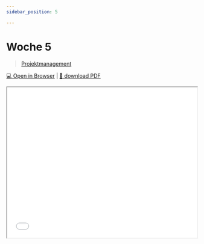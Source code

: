 ```yaml
---
sidebar_position: 5

---
```


# Woche 5

> [Projektmanagement](../themen/projektmanagement.md)

[:computer: Open in Browser](pathname:///slides/woche-5) | [:floppy_disk: download PDF](pathname:///slides/woche-5.pdf) 

<iframe src="/bbzbl-modul-431/slides/woche-5" width="100%" height="400px"></iframe> 
